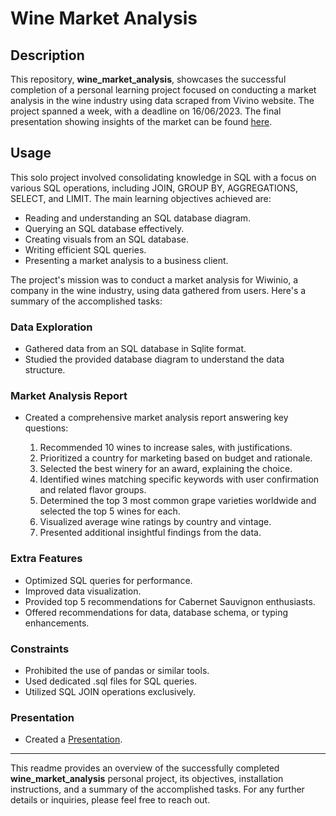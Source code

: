 # Wine Market Analysis

## Description

This repository, **wine_market_analysis**, showcases the successful completion of a personal learning project focused on conducting a market analysis in the wine industry using data scraped from Vivino website. The project spanned a week, with a deadline on 16/06/2023. The final presentation showing insights of the market can be found [here](https://prezi.com/view/3ByTWOX3dML3SqkJCvNN/).

## Usage

This solo project involved consolidating knowledge in SQL with a focus on various SQL operations, including JOIN, GROUP BY, AGGREGATIONS, SELECT, and LIMIT. The main learning objectives achieved are:

- Reading and understanding an SQL database diagram.
- Querying an SQL database effectively.
- Creating visuals from an SQL database.
- Writing efficient SQL queries.
- Presenting a market analysis to a business client.

The project's mission was to conduct a market analysis for Wiwinio, a company in the wine industry, using data gathered from users. Here's a summary of the accomplished tasks:

### Data Exploration

- Gathered data from an SQL database in Sqlite format.
- Studied the provided database diagram to understand the data structure.

### Market Analysis Report

- Created a comprehensive market analysis report answering key questions:

  1. Recommended 10 wines to increase sales, with justifications.
  2. Prioritized a country for marketing based on budget and rationale.
  3. Selected the best winery for an award, explaining the choice.
  4. Identified wines matching specific keywords with user confirmation and related flavor groups.
  5. Determined the top 3 most common grape varieties worldwide and selected the top 5 wines for each.
  6. Visualized average wine ratings by country and vintage.
  7. Presented additional insightful findings from the data.

### Extra Features

- Optimized SQL queries for performance.
- Improved data visualization.
- Provided top 5 recommendations for Cabernet Sauvignon enthusiasts.
- Offered recommendations for data, database schema, or typing enhancements.

### Constraints

- Prohibited the use of pandas or similar tools.
- Used dedicated .sql files for SQL queries.
- Utilized SQL JOIN operations exclusively.

### Presentation

- Created a [Presentation](https://prezi.com/view/3ByTWOX3dML3SqkJCvNN/).

---

This readme provides an overview of the successfully completed **wine_market_analysis** personal project, its objectives, installation instructions, and a summary of the accomplished tasks. For any further details or inquiries, please feel free to reach out.
